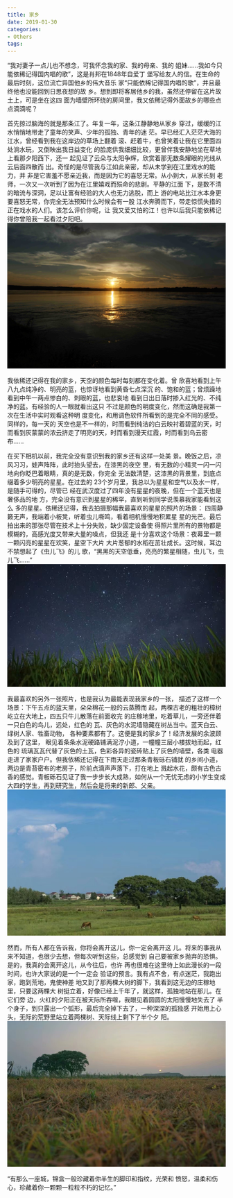 ```yaml
---
title: 家乡
date: 2019-01-30
categories:
- Others
tags:
---
```


“我对妻子一点儿也不想念，可我怀念我的家、我的母亲、我的
姐妹……我如今只能依稀记得国内唱的歌”，这是肖邦在1848年自爱丁
堡写给友人的信。在生命的最后时刻，这位流亡异国他乡的伟大音乐
家“只能依稀记得国内唱的歌”，并且最终他也没能回到日思夜想的故
乡。想到即将客居他乡的我，虽然还停留在这片故土上，可是坐在这四
面为墙壁所环绕的房间里，我又依稀记得外面故乡的哪些点点滴滴呢？

首先掠过脑海的就是那条江了。年复一年，这条江静静地从家乡
穿过，缓缓的江水悄悄地带走了童年的笑声、少年的孤独、青年的迷
茫。早已经汇入茫茫大海的江水，曾经看到我在这岸边的草场上翻着
滚、赶着牛，也曾笑着让我在它里面四处淌水玩，又倒映出我日益变化
的脸庞供我细细比较，更曾伴我安静地坐在草地上看那夕阳西下，还一
起见证了云朵与太阳争辉，欣赏着那无数条耀眼的光线从云后面四散而
出。奇怪的是尽管我与江如此亲密，却从未学到在江里戏水的能力，并
非是它害羞不愿亲近我，而是因为它的喜怒无常。从小到大，从家长到
老师，一次又一次听到了因为在江里嬉戏而殒命的悲剧。平静的江面
下，是数不清的暗流与深洞，足以让富有经验的大人也无力逃脱，而上
游的电站比江水本身更要喜怒无常，你完全无法预知什么时候会有一股
江水奔腾而下，带走惊慌失措的正在戏水的人们。该怎么评价你呢，让
我又爱又怕的江！也许以后我只能依稀记得你曾陪我一起看过夕阳吧。  
![river](/imags/river.jpg)  

我依稀还记得在我的家乡，天空的颜色每时每刻都在变化着。曾
欣喜地看到上午八九点纯净的、明亮的蓝，也惊讶地看到黄昏七点深沉
的、饱和的蓝；曾烦躁地看到中午一两点惨白的、刺眼的蓝，也悲哀地
看到日出日落时掺入红光的、不纯净的蓝。有经验的人一眼就看出这只
不过是颜色的明度变化，然而这确是我第一次在生活中实时观看这种明
度变化，和用调色软件所看到的是完全不同的感受。同样的，每一天的
天空也是不一样的，时而看到纯洁的白云映衬着碧蓝的天，时而看到灰蒙蒙的浓云挤走了明亮的天，时而看到漫天红霞，时而看到乌云密
布……

在买下相机以前，我完全没有意识到我的家乡还有这样一处美
景。晚饭之后，凉风习习，蛙声阵阵，此时抬头望去，在漆黑的夜空
里，有无数的小精灵一闪一闪地向你眨巴着眼睛，真的是无数，你完全
无法数清楚，这漆黑的背景里，到底点缀着多少明亮的星星。在过去的
23个岁月里，我总以为星星和空气以及水一样，是随手可得的，尽管已
经在武汉度过了四年没有星星的夜晚，但在一个蓝天也是奢侈品的地
方，完全没有意识到星星的稀罕，直到听到同学说羡慕我家能看到这么
多的星星。依稀还记得，我去拍摄那幅我最喜欢的星星的照片的场景：
四周静籁无声，我端着小板凳，听着虫儿嘶鸣，看着相机慢慢地积累星
星的光芒。最后拍出来的那张尽管在技术上十分失败，缺少固定设备使
得照片里所有的景物都是模糊的，高感光度又带来大量的噪点，但我还
是十分喜欢这个场景：夜幕里一颗一颗闪亮的星星在欢笑，星空下大片
大片葱郁的水稻在茁壮成长。这时候，耳边不禁想起了《虫儿飞》的儿
歌，“黑黑的天空低垂，亮亮的繁星相随，虫儿飞，虫儿飞……”  
![sky](/imags/sky.jpg)  

我最喜欢的另外一张照片，也是我认为最能表现我家乡的一张，
描述了这样一个场景：下午五点的蓝天里，朵朵棉花一般的云蒸腾而
起，两棵古老的粗壮的樟树屹立在大地上，四五只牛儿散落在前面收完
的庄稼地里，吃着草儿，一旁还伴着一只白色的鸟儿，远处，红色的
瓦、灰色的水泥墙隐藏在树丛当中。蓝天白云、绿树人家、牲畜动物，
各种要素都有了。这便是我的家乡了！经济发展的余波顾及到了这里，
眼见着条条水泥硬路铺满泥泞小道，一幢幢三层小楼拔地而起，红色的
琉璃瓦瓦代替了灰色的土瓦，色彩各异的瓷砖贴上了灰色的墙壁，各类
电器走进了家家户户。但我依稀还记得在下雨天走过那条青板砾石铺就
的乡间小道，两边是青苔密布的老房子，阶前点滴声声落下，打在地上
溅起水花，颇有古色古香的感觉。青板砾石见证了我一步步长大成熟，如何从一个无忧无虑的小学生变成大四的学生，再到研究生，然后会是将来的新郎、父亲。  
![hontown](/imags/hometown.jpg)  

然而，所有人都在告诉我，你将会离开这儿，你一定会离开这
儿。将来的事我从来不知道，也很少去想，但每次听到这些，总感觉到
自己要被家乡抛弃的恐惧。是的，我真的会离开这儿，从今往后，也许
再也很难在这里待上如此漫长的一段时间，也许大家说的是一个一定会
验证的预言。我有点不舍，有点迷茫，我跑出家，跑到荒地，鬼使神差
地又到了那两棵大树的脚下，我看到这无边的庄稼地里，只要这两棵大
树挺立着，好像已经上千年了，就这样，孤独地站在那儿。在它们旁
边，火红的夕阳正在被天际所吞噬，我眼见着圆圆的太阳慢慢地失去了
半个身子，到只露出一个弧形，最后完全掉下去了，一种深深的孤独感
开始用上心头，无际的荒野里站立着两棵树、天际线上剩下了半个夕
阳。  
![sunset](/imags/sunset.jpg)  

“有那么一座城，锦盒一般珍藏着你半生的脚印和指纹，光荣和
愤怒，温柔和伤心，珍藏着你一颗颗一粒粒不朽的记忆。”
